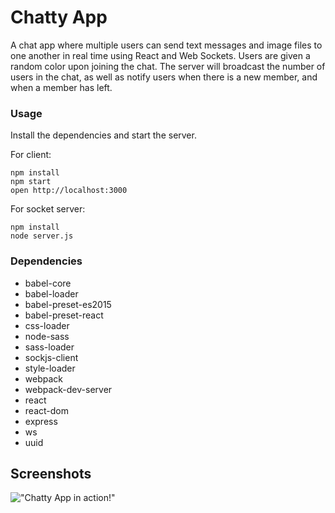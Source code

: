 Chatty App
=====================

A chat app where multiple users can send text messages and image files to one another in real time using React and Web Sockets.
Users are given a random color upon joining the chat. The server will broadcast the number of users in the chat, as well as notify users when there is a new member, and when a member has left.

### Usage

Install the dependencies and start the server.

For client:
```
npm install
npm start
open http://localhost:3000
```

For socket server:
```
npm install
node server.js
```

### Dependencies

* babel-core
* babel-loader
* babel-preset-es2015
* babel-preset-react
* css-loader
* node-sass
* sass-loader
* sockjs-client
* style-loader
* webpack
* webpack-dev-server
* react
* react-dom
* express
* ws
* uuid

## Screenshots

!["Chatty App in action!"](https://raw.github.com/brandonday7/react-simple-boilerplate/master/docs/chatty.png)

